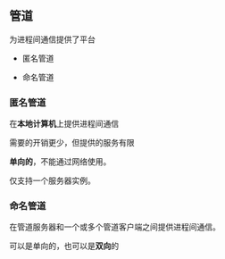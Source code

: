 ## 管道

为进程间通信提供了平台

* 匿名管道

* 命名管道


### 匿名管道

在**本地计算机**上提供进程间通信

需要的开销更少，但提供的服务有限

**单向的**，不能通过网络使用。 

仅支持一个服务器实例。

### 命名管道

在管道服务器和一个或多个管道客户端之间提供进程间通信。

可以是单向的，也可以是**双向**的

<!-- TODO -->

<!-- https://www.cnblogs.com/cwsheng/p/15890014.html -->